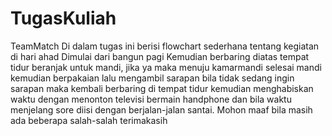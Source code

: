 # TugasKuliah
TeamMatch
Di dalam tugas ini berisi flowchart sederhana tentang kegiatan di hari ahad
Dimulai dari bangun pagi
Kemudian berbaring diatas tempat tidur
beranjak untuk mandi, jika ya maka menuju kamarmandi
selesai mandi kemudian berpakaian 
lalu mengambil sarapan
bila tidak sedang ingin sarapan maka kembali berbaring di tempat tidur
kemudian menghabiskan waktu dengan menonton televisi
bermain handphone
dan bila waktu menjelang sore diisi dengan berjalan-jalan santai. 
Mohon maaf bila masih ada beberapa salah-salah
terimakasih